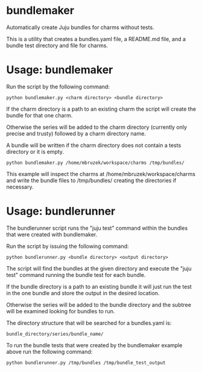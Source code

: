 bundlemaker
===========

Automatically create Juju bundles for charms without tests. 

This is a utility that creates a bundles.yaml file, a README.md file, and a 
bundle test directory and file for charms.

# Usage: bundlemaker

Run the script by the following command:

    python bundlemaker.py <charm directory> <bundle directory>

If the charm directory is a path to an existing charm the script will
create the bundle for that one charm.

Otherwise the series will be added to the charm directory (currently only 
precise and trusty) followed by a charm directory name.  

A bundle will be written if the charm directory does not contain a tests
directory or it is empty.

    python bundlemaker.py /home/mbruzek/workspace/charms /tmp/bundles/

This example will inspect the charms at /home/mbruzek/workspace/charms and
write the bundle files to /tmp/bundles/ creating the directories if necessary.


# Usage: bundlerunner

The bundlerunner script runs the "juju test" command within the bundles that 
were created with bundlemaker.  

Run the script by issuing the following command:

    python bundlerunner.py <bundle directory> <output directory>

The script will find the bundles at the given directory and execute the 
"juju test" command running the bundle test for each bundle.

If the bundle directory is a path to an existing bundle it will just run
the test in the one bundle and store the output in the desired location.

Otherwise the series will be added to the bundle directory and the subtree
will be examined looking for bundles to run.

The directory structure that will be searched for a bundles.yaml is:

    bundle_directory/series/bundle_name/

To run the bundle tests that were created by the bundlemaker example above
run the following command:

    python bundlerunner.py /tmp/bundles /tmp/bundle_test_output

